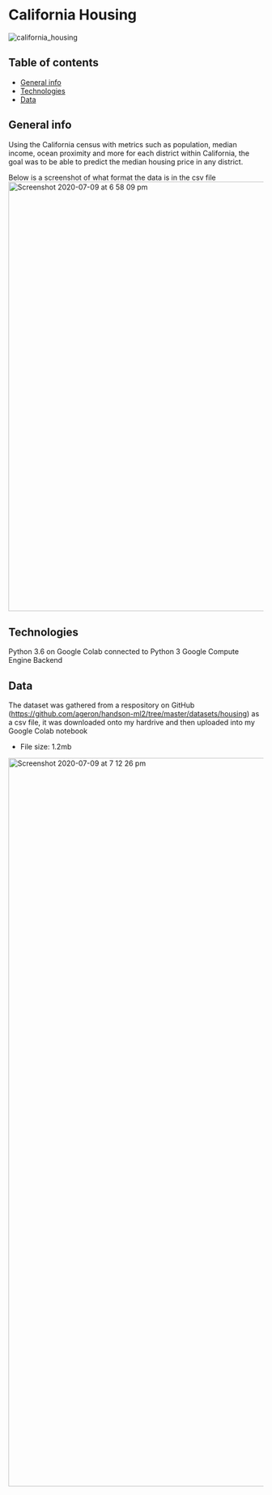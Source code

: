# California Housing 

![california_housing](https://user-images.githubusercontent.com/48221355/87069009-65b65400-c20e-11ea-88ee-433dfd296962.jpg)


## Table of contents 
* [General info](general-info)
* [Technologies](technologies)
* [Data](data)

## General info 
Using the California census with metrics such as population, median income, ocean proximity and more for each district within California, the goal was to be able to predict the median housing price in any district.  

Below is a screenshot of what format the data is in the csv file
<img width="849" alt="Screenshot 2020-07-09 at 6 58 09 pm" src="https://user-images.githubusercontent.com/48221355/87074181-68b54280-c216-11ea-8827-cf55eadf7abe.png">

## Technologies 
Python 3.6 on Google Colab connected to Python 3 Google Compute Engine Backend 

## Data 
The dataset was gathered from a respository on GitHub (https://github.com/ageron/handson-ml2/tree/master/datasets/housing) as a csv file, it was downloaded onto my hardrive and then uploaded into my Google Colab notebook
* File size: 1.2mb

<img width="1440" alt="Screenshot 2020-07-09 at 7 12 26 pm" src="https://user-images.githubusercontent.com/48221355/87075498-5b00bc80-c218-11ea-99f1-07ceb6cf9584.png">
